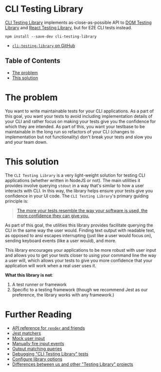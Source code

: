 # CLI Testing Library

[CLI Testing Library](https://github.com/crutchcorn/cli-testing-library)
implements as-close-as-possible API to
[DOM Testing Library](https://github.com/testing-library/dom-testing-library)
and
[React Testing Library](https://github.com/testing-library/react-testing-library),
but for E2E CLI tests instead.

```
npm install --save-dev cli-testing-library
```

- [`cli-testing-library` on GitHub](https://github.com/crutchcorn/cli-testing-library)

## Table of Contents

<!-- START doctoc generated TOC please keep comment here to allow auto update -->
<!-- DON'T EDIT THIS SECTION, INSTEAD RE-RUN doctoc TO UPDATE -->

- [The problem](#the-problem)
- [This solution](#this-solution)

<!-- END doctoc generated TOC please keep comment here to allow auto update -->

# The problem

You want to write maintainable tests for your CLI applications. As a part of
this goal, you want your tests to avoid including implementation details of your
CLI and rather focus on making your tests give you the confidence for which they
are intended. As part of this, you want your testbase to be maintainable in the
long run so refactors of your CLI (changes to implementation but not
functionality) don't break your tests and slow you and your team down.

# This solution

The `CLI Testing Library` is a very light-weight solution for testing CLI
applications (whether written in NodeJS or not). The main utilities it provides
involve querying `stdout` in a way that's similar to how a user interacts with
CLI. In this way, the library helps ensure your tests give you confidence in
your UI code. The `CLI Testing Library`'s primary guiding principle is:

> [The more your tests resemble the way your software is used, the more confidence they can give you.](https://testing-library.com/docs/guiding-principles/)

As part of this goal, the utilities this library provides facilitate querying
the CLI in the same way the user would. Finding text output with readable text,
as opposed to ansi escapes interrupting (just like a user would focus on),
sending keyboard events (like a user would), and more.

This library encourages your applications to be more robust with user input and
allows you to get your tests closer to using your command line the way a user
will, which allows your tests to give you more confidence that your application
will work when a real user uses it.

**What this library is not**:

1. A test runner or framework
2. Specific to a testing framework (though we recommend Jest as our preference,
   the library works with any framework.)

# Further Reading

- [API reference for `render` and friends](./api.md)
- [Jest matchers](./matchers.md)
- [Mock user input](./user-event.md)
- [Manually fire input events](./fire-event.md)
- [Output matching queries](./queries.md)
- [Debugging "CLI Testing Library" tests](./debug.md)
- [Configure library options](./configure.md)
- [Differences between us and other "Testing Library" projects](./differences.md)
